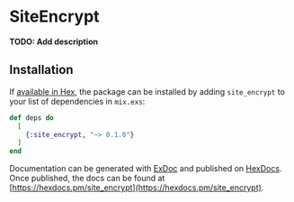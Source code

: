 # SiteEncrypt

**TODO: Add description**

## Installation

If [available in Hex](https://hex.pm/docs/publish), the package can be installed
by adding `site_encrypt` to your list of dependencies in `mix.exs`:

```elixir
def deps do
  [
    {:site_encrypt, "~> 0.1.0"}
  ]
end
```

Documentation can be generated with [ExDoc](https://github.com/elixir-lang/ex_doc)
and published on [HexDocs](https://hexdocs.pm). Once published, the docs can
be found at [https://hexdocs.pm/site_encrypt](https://hexdocs.pm/site_encrypt).
